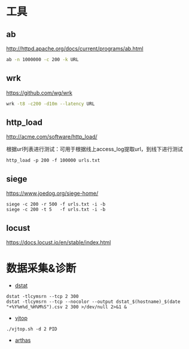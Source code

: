 # 工具

## ab

http://httpd.apache.org/docs/current/programs/ab.html

```bash
ab -n 1000000 -c 200 -k URL
```

## wrk

https://github.com/wg/wrk

```bash
wrk -t8 -c200 -d10m --latency URL
```

## http_load

http://acme.com/software/http_load/

根据url列表进行测试：可用于根据线上access_log提取url，到线下进行测试
```
http_load -p 200 -f 100000 urls.txt 
```

## siege

https://www.joedog.org/siege-home/

```
siege -c 200 -r 500 -f urls.txt -i -b
siege -c 200 -t 5   -f urls.txt -i -b
```

## locust

https://docs.locust.io/en/stable/index.html

# 数据采集&诊断

- [dstat](http://dag.wiee.rs/home-made/dstat/)  
```
dstat -tlcymsrn --tcp 2 300
dstat -tlcymsrn --tcp --nocolor --output dstat_$(hostname)_$(date "+%Y%m%d_%H%M%S").csv 2 300 >/dev/null 2>&1 &
```
- [vjtop](https://github.com/vipshop/vjtools/tree/master/vjtop)
```
./vjtop.sh -d 2 PID
```
- [arthas](https://arthas.aliyun.com/doc/quick-start.html)  
